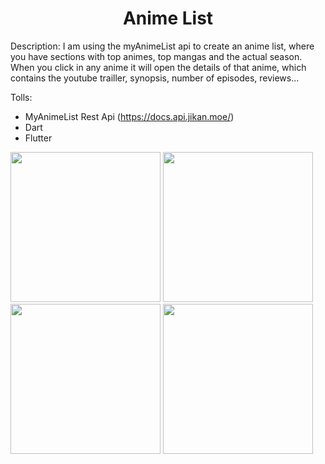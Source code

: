 <h1 align="center"> Anime List </h1>

Description: I am using the myAnimeList api to create an anime list, where you have sections with top animes, top mangas and the actual season. When you click in any anime it will open the details of that anime, which contains the youtube trailler, synopsis, number of episodes, reviews...

Tolls:
- MyAnimeList Rest Api (https://docs.api.jikan.moe/)
- Dart
- Flutter

<div>
  <img src="https://github.com/JoaoLira18/Anime-List_Dart/assets/75041514/c33d9bd6-5ce1-4cc1-807b-bc18129515a4" width="240px" />
  <img src="https://github.com/JoaoLira18/Anime-List_Dart/assets/75041514/be93daaf-7bd3-41b9-85ed-6d837a7d3320" width="240px" />
</div>
<div>
 <img src="https://github.com/JoaoLira18/Anime-List_Dart/assets/75041514/0a1f79ac-64c1-4f4a-8e08-5e84d1ec3862" width="240px" />
  <img src="https://github.com/JoaoLira18/Anime-List_Dart/assets/75041514/48b6bc43-a660-4158-9233-f9408936e048" width="240px" />
</div>
